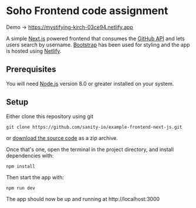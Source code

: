 # Soho Frontend code assignment

Demo -> https://mystifying-kirch-03ce94.netlify.app

A simple [Next.js](https://github.com/zeit/next.js/) powered frontend that consumes the [GitHub API](https://docs.github.com/en/rest) and lets users search by username. [Bootstrap](https://getbootstrap.com/) has been used for styling and the app is hosted using [Netlify](https://www.netlify.com/).

## Prerequisites

You will need [Node.js](https://nodejs.org) version 8.0 or greater installed on your system.

## Setup

Either clone this repository using git

```
git clone https://github.com/sanity-io/example-frontend-next-js.git
```

or [download the source code](https://github.com/himesh-salpo/soho-test/archive/main.zip) as a zip archive.

Once that's one, open the terminal in the project directory, and install dependencies with:

```
npm install
```

Then start the app with:

```
npm run dev
```

The app should now be up and running at http://localhost:3000
